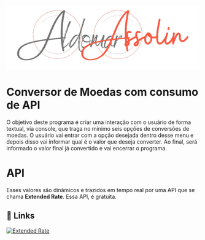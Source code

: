 
![Logo](https://github.com/AldomarAssolin/AldomarAssolin/blob/389935a2161a11fb5199be81500bbc22101ecf22/assets/images/Assolin.png)


# Conversor de Moedas com consumo de API

O objetivo deste programa é criar uma interação com o usuário de forma textual, via console, que traga no mínimo seis opções de conversões de moedas. O usuário vai entrar com a opção desejada dentro desse menu e depois disso vai informar qual é o valor que deseja converter. Ao final, será informado o valor final já convertido e vai encerrar o programa.

# API

Esses valores são dinâmicos e trazidos em tempo real por uma API que se chama **Extended Rate**. Essa API, é gratuita.



## 🔗 Links
[![Extended Rate](https://img.shields.io/badge/Extended_Rate-000?style=for-the-badge&logo=ko-fi&logoColor=white)](https://api.exchangerate-api.com)


